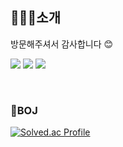 <!--
**hdev1004/hdev1004** is a ✨ _special_ ✨ repository because its `README.md` (this file) appears on your GitHub profile.

Here are some ideas to get you started:

- 🔭 I’m currently working on ...
- 🌱 I’m currently learning ...
- 👯 I’m looking to collaborate on ...
- 🤔 I’m looking for help with ...
- 💬 Ask me about ...
- 📫 How to reach me: ...
- 😄 Pronouns: ...
- ⚡ Fun fact: ...
-->

<!-- ![header](https://capsule-render.vercel.app/api?type=waving&color=timeAuto&height=300&section=header&text=Jinwon%20Github%20🙂&animation=scaleIn) -->

## 💁🏻‍♂️소개
방문해주셔서 감사합니다 😊

<a href="https://blog.naver.com/zlatmgpdjtiq" target="_blank"><img src="https://img.shields.io/badge/BLOG-03C75A?style=for-the-badge&logo=NAVER&logoColor=white"/></a>
<a href="https://hdev1004.github.io/" target="_blank"><img src="https://img.shields.io/badge/GITHUB-181717?style=for-the-badge&logo=GITHUB&logoColor=white"/></a>
<a href="https://www.instagram.com/hdev1004/" target="_blank"><img src="https://img.shields.io/badge/Insta-E4405F?style=for-the-badge&logo=Instagram&logoColor=white"/></a>

<br>

<!--
## 👨‍💻기술 스택

![HTML5](https://img.shields.io/badge/HTML5-E34F26.svg?&style=for-the-badge&logo=HTML5&logoColor=white)
![CSS3](https://img.shields.io/badge/CSS3-1572B6.svg?&style=for-the-badge&logo=CSS3&logoColor=white)
![JAVASCRIPT](https://img.shields.io/badge/JAVASCRIPT-F7DF1E.svg?&style=for-the-badge&logo=JAVASCRIPT&logoColor=white)
![REACT](https://img.shields.io/badge/REACT-61DAFB.svg?&style=for-the-badge&logo=REACT&logoColor=white)

![JSP](https://img.shields.io/badge/JSP-1E8CBE.svg?&style=for-the-badge&logo=JAVA&logoColor=white)
![PHP](https://img.shields.io/badge/PHP-777BB4.svg?&style=for-the-badge&logo=PHP&logoColor=white)
![MYSQL](https://img.shields.io/badge/MYSQL-4479A1.svg?&style=for-the-badge&logo=MYSQL&logoColor=white)
![ORACLE](https://img.shields.io/badge/ORACLE-F80000.svg?&style=for-the-badge&logo=ORACLE&logoColor=white)

![.NET](https://img.shields.io/badge/.NET-512BD4.svg?&style=for-the-badge&logo=.NET&logoColor=white)
![C SHARP](https://img.shields.io/badge/C%20SHARP-239120.svg?&style=for-the-badge&logo=C%20SHARP&logoColor=white)

![C](https://img.shields.io/badge/C-A8B9CC.svg?&style=for-the-badge&logo=C&logoColor=white)
![C++](https://img.shields.io/badge/C%2b%2b-00599C.svg?&style=for-the-badge&logo=C%2b%2b&logoColor=white)
![PYTHON](https://img.shields.io/badge/PYTHON-3776AB.svg?&style=for-the-badge&logo=PYTHON&logoColor=white)
![FLUTTER](https://img.shields.io/badge/FLUTTER-02569B.svg?&style=for-the-badge&logo=FLUTTER&logoColor=white)

<br>
-->

### 🌟BOJ
[![Solved.ac Profile](http://mazassumnida.wtf/api/v2/generate_badge?boj=hdev1004)](https://solved.ac/hdev1004/)

<!--
[![Hits](https://hits.seeyoufarm.com/api/count/incr/badge.svg?url=https%3A%2F%2Fgithub.com%2Fhdev1004&count_bg=%23E8C4C4&title_bg=%23CE7777&icon=&icon_color=%23000000&title=hits&edge_flat=false)](https://hits.seeyoufarm.com)
-->


